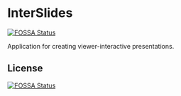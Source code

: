 # InterSlides
[![FOSSA Status](https://app.fossa.io/api/projects/git%2Bgithub.com%2FAndreybest%2Finterslides.svg?type=shield)](https://app.fossa.io/projects/git%2Bgithub.com%2FAndreybest%2Finterslides?ref=badge_shield)

Application for creating viewer-interactive presentations.

## License
[![FOSSA Status](https://app.fossa.io/api/projects/git%2Bgithub.com%2FAndreybest%2Finterslides.svg?type=large)](https://app.fossa.io/projects/git%2Bgithub.com%2FAndreybest%2Finterslides?ref=badge_large)
